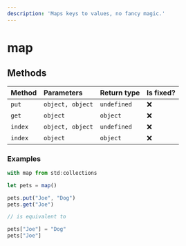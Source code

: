 ```yaml
---
description: 'Maps keys to values, no fancy magic.'
---
```


# map

## Methods

| Method | Parameters | Return type | Is fixed? |
| :--- | :--- | :--- | :--- |
| `put` | `object, object` | `undefined` | ❌ |
| `get` | `object` | `object` | ❌ |
| `index` | `object, object` | `undefined` | ❌ |
| `index` | `object` | `object` | ❌ |

### Examples

```javascript
with map from std:collections

let pets = map()

pets.put("Joe", "Dog")
pets.get("Joe")

// is equivalent to

pets["Joe"] = "Dog"
pets["Joe"]
```

